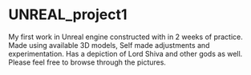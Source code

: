 # UNREAL_project1
My first work in Unreal engine constructed with in 2 weeks of practice. Made using available 3D models, Self made adjustments and experimentation. Has a depiction of Lord Shiva and other gods as well. Please feel free to browse through the pictures.
